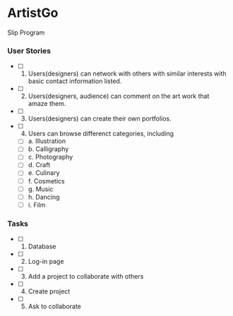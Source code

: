 # ArtistGo
Slip Program

### User Stories
- [ ] 1. Users(designers) can network with others with similar interests with basic contact information listed.
- [ ] 2. Users(designers, audience) can comment on the art work that amaze them.
- [ ] 3. Users(designers) can create their own portfolios.
- [ ] 4. Users can browse differenct categories, including
   - [ ] a. Illustration
   - [ ] b. Calligraphy  
   - [ ] c. Photography
   - [ ] d. Craft
   - [ ] e. Culinary
   - [ ] f. Cosmetics
   - [ ] g. Music
   - [ ] h. Dancing
   - [ ] i. Film  
### Tasks
- [ ] 1. Database
- [ ] 2. Log-in page
- [ ] 3. Add a project to collaborate with others
- [ ] 4. Create project
- [ ] 5. Ask to collaborate

